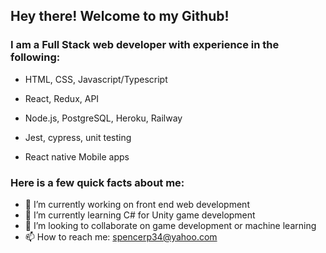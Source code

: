 ## Hey there! Welcome to my Github!

### I am a Full Stack web developer with experience in the following:
- HTML, CSS, Javascript/Typescript 
- React, Redux, API
- Node.js, PostgreSQL, Heroku, Railway
- Jest, cypress, unit testing

- React native Mobile apps

### Here is a few quick facts about me:

- 🔭 I’m currently working on front end web development
- 🌱 I’m currently learning C# for Unity game development
- 👯 I’m looking to collaborate on game development or machine learning
- 📫 How to reach me: spencerp34@yahoo.com
